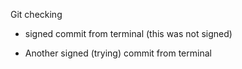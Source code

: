 Git checking

- signed commit from terminal (this was not signed)

- Another signed (trying) commit from terminal 